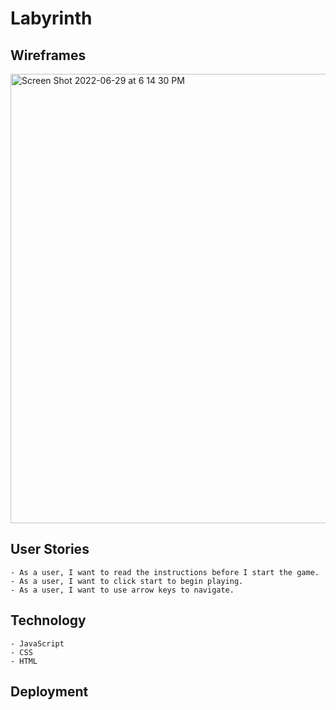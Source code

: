 # Labyrinth

## Wireframes

<img width="719" alt="Screen Shot 2022-06-29 at 6 14 30 PM" src="https://user-images.githubusercontent.com/93559383/177011161-05ff3671-07d1-46a0-9966-11ddd8652e0d.png">

## User Stories
    - As a user, I want to read the instructions before I start the game.
    - As a user, I want to click start to begin playing.
    - As a user, I want to use arrow keys to navigate. 

## Technology 
    - JavaScript
    - CSS
    - HTML

## Deployment
